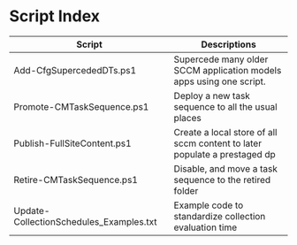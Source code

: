 Script Index
============

|Script                                  |Descriptions                                                             |
|----------------------------------------|-------------------------------------------------------------------------|
|Add-CfgSupercededDTs.ps1                |Supercede many older SCCM application models apps using one script.      |
|Promote-CMTaskSequence.ps1              |Deploy a new task sequence to all the usual places                       |
|Publish-FullSiteContent.ps1             |Create a local store of all sccm content to later populate a prestaged dp|
|Retire-CMTaskSequence.ps1               |Disable, and move a task sequence to the retired folder                  |
|Update-CollectionSchedules_Examples.txt |Example code to standardize collection evaluation time                   |
